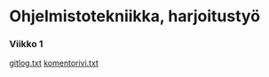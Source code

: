 # Ohjelmistotekniikka, harjoitustyö

### Viikko 1

[gitlog.txt](https://github.com/Miniaya/ot-harjoitustyo/blob/master/laskarit/viikko1/gitlog.txt)
[komentorivi.txt](https://github.com/Miniaya/ot-harjoitustyo/blob/master/laskarit/viikko1/komentorivi.txt)

